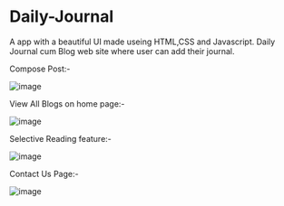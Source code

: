 # Daily-Journal
A app with a beautiful UI made useing HTML,CSS and Javascript.
Daily Journal cum Blog web site where user can add their journal.

Compose Post:-

![image](https://user-images.githubusercontent.com/82611071/181377935-970f6738-7891-44f4-bc18-2c3e3c3d8aa6.png)

View All Blogs on home page:-

![image](https://user-images.githubusercontent.com/82611071/181378128-398bf85d-3338-48c7-a1e8-6e3ad33b66d5.png)

Selective Reading feature:-

![image](https://user-images.githubusercontent.com/82611071/181378212-e882fce5-94cf-442e-a969-8db35b6a73c9.png)

Contact Us Page:-

![image](https://user-images.githubusercontent.com/82611071/181378266-51b5bb7f-ca98-4ab9-8d35-50f4d7c937d9.png)
